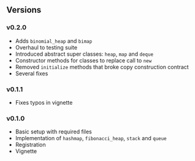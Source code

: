 ## Versions

### v0.2.0

* Adds `binomial_heap` and `bimap`
* Overhaul to testing suite
* Introduced abstract super classes: `heap`, `map` and `deque`
* Constructor methods for classes to replace call to `new`
* Removed `initialize` methods that broke copy construction contract
* Several fixes

### v0.1.1

* Fixes typos in vignette

### v0.1.0

* Basic setup with required files
* Implementation of `hashmap`, `fibonacci_heap`, `stack` and `queue`
* Registration
* Vignette

